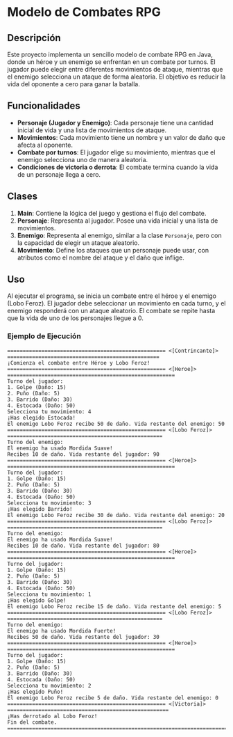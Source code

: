 # Modelo de Combates RPG

## Descripción

Este proyecto implementa un sencillo modelo de combate RPG en Java, donde un héroe y un enemigo se enfrentan en un combate por turnos. El jugador puede elegir entre diferentes movimientos de ataque, mientras que el enemigo selecciona un ataque de forma aleatoria. El objetivo es reducir la vida del oponente a cero para ganar la batalla.

## Funcionalidades

- **Personaje (Jugador y Enemigo)**: Cada personaje tiene una cantidad inicial de vida y una lista de movimientos de ataque.
- **Movimientos**: Cada movimiento tiene un nombre y un valor de daño que afecta al oponente.
- **Combate por turnos**: El jugador elige su movimiento, mientras que el enemigo selecciona uno de manera aleatoria.
- **Condiciones de victoria o derrota**: El combate termina cuando la vida de un personaje llega a cero.
  
## Clases

1. **Main**: Contiene la lógica del juego y gestiona el flujo del combate.
2. **Personaje**: Representa al jugador. Posee una vida inicial y una lista de movimientos.
3. **Enemigo**: Representa al enemigo, similar a la clase `Personaje`, pero con la capacidad de elegir un ataque aleatorio.
4. **Movimiento**: Define los ataques que un personaje puede usar, con atributos como el nombre del ataque y el daño que inflige.

## Uso

Al ejecutar el programa, se inicia un combate entre el héroe y el enemigo (Lobo Feroz). El jugador debe seleccionar un movimiento en cada turno, y el enemigo responderá con un ataque aleatorio. El combate se repite hasta que la vida de uno de los personajes llegue a 0.

### Ejemplo de Ejecución

```
=================================================== <[Contrincante]> =================================================
¡Comienza el combate entre Héroe y Lobo Feroz!
=================================================== <[Heroe]> ======================================================
Turno del jugador:
1. Golpe (Daño: 15)
2. Puño (Daño: 5)
3. Barrido (Daño: 30)
4. Estocada (Daño: 50)
Selecciona tu movimiento: 4
¡Has elegido Estocada!
El enemigo Lobo Feroz recibe 50 de daño. Vida restante del enemigo: 50
=================================================== <[Lobo Feroz]> ==================================================
Turno del enemigo:
El enemigo ha usado Mordida Suave!
Recibes 10 de daño. Vida restante del jugador: 90
=================================================== <[Heroe]> ======================================================
Turno del jugador:
1. Golpe (Daño: 15)
2. Puño (Daño: 5)
3. Barrido (Daño: 30)
4. Estocada (Daño: 50)
Selecciona tu movimiento: 3
¡Has elegido Barrido!
El enemigo Lobo Feroz recibe 30 de daño. Vida restante del enemigo: 20
=================================================== <[Lobo Feroz]> ==================================================
Turno del enemigo:
El enemigo ha usado Mordida Suave!
Recibes 10 de daño. Vida restante del jugador: 80
=================================================== <[Heroe]> ======================================================
Turno del jugador:
1. Golpe (Daño: 15)
2. Puño (Daño: 5)
3. Barrido (Daño: 30)
4. Estocada (Daño: 50)
Selecciona tu movimiento: 1
¡Has elegido Golpe!
El enemigo Lobo Feroz recibe 15 de daño. Vida restante del enemigo: 5
=================================================== <[Lobo Feroz]> ==================================================
Turno del enemigo:
El enemigo ha usado Mordida Fuerte!
Recibes 50 de daño. Vida restante del jugador: 30
=================================================== <[Heroe]> ======================================================
Turno del jugador:
1. Golpe (Daño: 15)
2. Puño (Daño: 5)
3. Barrido (Daño: 30)
4. Estocada (Daño: 50)
Selecciona tu movimiento: 2
¡Has elegido Puño!
El enemigo Lobo Feroz recibe 5 de daño. Vida restante del enemigo: 0
=================================================== <[Victoria]> ====================================================
¡Has derrotado al Lobo Feroz!
Fin del combate.
==================================================================================================================
```
